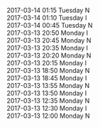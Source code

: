 2017-03-14 01:15 Tuesday  N  
2017-03-14 01:10 Tuesday  I  
2017-03-14 00:45 Tuesday  N  
2017-03-13 20:50 Monday  I  
2017-03-13 20:45 Monday  N  
2017-03-13 20:35 Monday  I  
2017-03-13 20:20 Monday  N  
2017-03-13 20:15 Monday  I  
2017-03-13 18:50 Monday  N  
2017-03-13 18:45 Monday  I  
2017-03-13 13:55 Monday  N  
2017-03-13 13:50 Monday  I  
2017-03-13 12:35 Monday  N  
2017-03-13 12:30 Monday  I  
2017-03-13 12:00 Monday  N  
